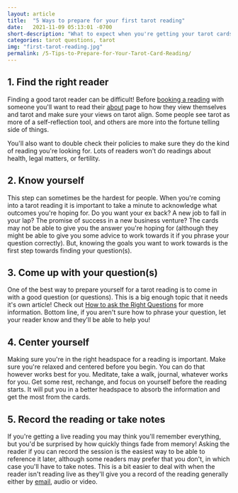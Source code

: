 ```yaml
---
layout: article
title:  "5 Ways to prepare for your first tarot reading"
date:   2021-11-09 05:13:01 -0700
short-description: "What to expect when you're getting your tarot cards read."
categories: tarot questions, tarot
img: "first-tarot-reading.jpg"
permalink: /5-Tips-to-Prepare-for-Your-Tarot-Card-Reading/
---
```


## 1. Find the right reader
Finding a good tarot reader can be difficult! Before [booking a reading](https://shop.arabellascraft.com/?sort=page_layout&tags=tarot%20card%20reading) with someone you'll want to read their [about](/about) page to how they view themselves and tarot and make sure your views on tarot align. Some people see tarot as more of a self-reflection tool, and others are more into the fortune telling side of things.

You'll also want to double check their policies to make sure they do the kind of reading you're looking for. Lots of readers won't do readings about health, legal matters, or fertility.

## 2. Know yourself
This step can sometimes be the hardest for people. When you're coming into a tarot reading it is important to take a minute to acknowledge what outcomes you're hoping for. Do you want your ex back? A new job to fall in your lap? The promise of success in a new business venture? The cards may not be able to give you the answer you're hoping for (although they might be able to give you some advice to work towards it if you phrase your question correctly). But, knowing the goals you want to work towards is the first step towards finding your question(s).

## 3. Come up with your question(s)
One of the best way to prepare yourself for a tarot reading is to come in with a good question (or questions). This is a big enough topic that it needs it's own article! Check out [How to ask the Right Questions](/good-questions-for-tarot-readings/) for more information. Bottom line, if you aren't sure how to phrase your question, let your reader know and they'll be able to help you!

## 4. Center yourself
Making sure you're in the right headspace for a reading is important. Make sure you're relaxed and centered before you begin. You can do that however works best for you. Meditate, take a walk, journal, whatever works for you. Get some rest, rechange, and focus on yourself before the reading starts. It will put you in a better headspace to absorb the information and get the most from the cards.


## 5. Record the reading or take notes
If you're getting a live reading you may think you'll remember everything, but you'd be surprised by how quickly things fade from memory! Asking the reader if you can record the session is the easiest way to be able to reference it later, although some readers may prefer that you don't, in which case you'll have to take notes. This is a bit easier to deal with when the reader isn't reading live as they'll give you a record of the reading generally either by [email](https://shop.arabellascraft.com/?sort=page_layout&tags=tarot%20reading), audio or video.
